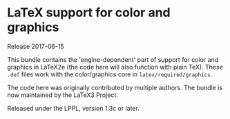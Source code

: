 LaTeX support for color and graphics
====================================

Release 2017-06-15

This bundle contains the 'engine-dependent' part of support for
color and graphics in LaTeX2e (the code here will also function
with plain TeX). These `.def` files work with the color/graphics
core in `latex/required/graphics`.

The code here was originally contributed by multiple authors.
The bundle is now maintained by the LaTeX3 Project.

Released under the LPPL, version 1.3c or later.



